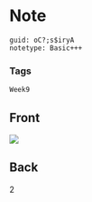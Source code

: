 # Note
```
guid: oC?;s$iryA
notetype: Basic+++
```

### Tags
```
Week9
```

## Front
<img src="paste-07c1bf67741af592f38fa5cf5ee3c78e87264d51.jpg">

## Back
2
